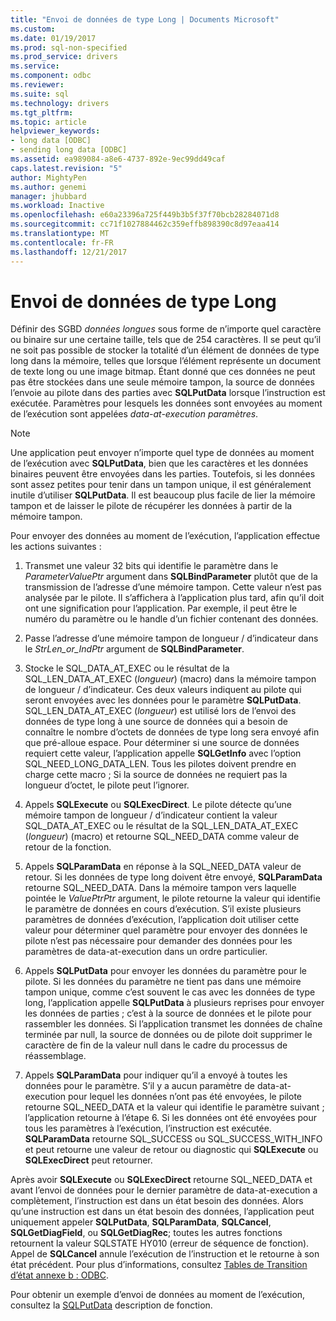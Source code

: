 ```yaml
---
title: "Envoi de données de type Long | Documents Microsoft"
ms.custom: 
ms.date: 01/19/2017
ms.prod: sql-non-specified
ms.prod_service: drivers
ms.service: 
ms.component: odbc
ms.reviewer: 
ms.suite: sql
ms.technology: drivers
ms.tgt_pltfrm: 
ms.topic: article
helpviewer_keywords:
- long data [ODBC]
- sending long data [ODBC]
ms.assetid: ea989084-a8e6-4737-892e-9ec99dd49caf
caps.latest.revision: "5"
author: MightyPen
ms.author: genemi
manager: jhubbard
ms.workload: Inactive
ms.openlocfilehash: e60a23396a725f449b3b5f37f70bcb28284071d8
ms.sourcegitcommit: cc71f1027884462c359effb898390c8d97eaa414
ms.translationtype: MT
ms.contentlocale: fr-FR
ms.lasthandoff: 12/21/2017
---
```

# <a name="sending-long-data"></a>Envoi de données de type Long
Définir des SGBD *données longues* sous forme de n’importe quel caractère ou binaire sur une certaine taille, tels que de 254 caractères. Il se peut qu’il ne soit pas possible de stocker la totalité d’un élément de données de type long dans la mémoire, telles que lorsque l’élément représente un document de texte long ou une image bitmap. Étant donné que ces données ne peut pas être stockées dans une seule mémoire tampon, la source de données l’envoie au pilote dans des parties avec **SQLPutData** lorsque l’instruction est exécutée. Paramètres pour lesquels les données sont envoyées au moment de l’exécution sont appelées *data-at-execution paramètres*.  
  
> [!NOTE]  
>  Une application peut envoyer n’importe quel type de données au moment de l’exécution avec **SQLPutData**, bien que les caractères et les données binaires peuvent être envoyées dans les parties. Toutefois, si les données sont assez petites pour tenir dans un tampon unique, il est généralement inutile d’utiliser **SQLPutData**. Il est beaucoup plus facile de lier la mémoire tampon et de laisser le pilote de récupérer les données à partir de la mémoire tampon.  
  
 Pour envoyer des données au moment de l’exécution, l’application effectue les actions suivantes :  
  
1.  Transmet une valeur 32 bits qui identifie le paramètre dans le *ParameterValuePtr* argument dans **SQLBindParameter** plutôt que de la transmission de l’adresse d’une mémoire tampon. Cette valeur n’est pas analysée par le pilote. Il s’affichera à l’application plus tard, afin qu’il doit ont une signification pour l’application. Par exemple, il peut être le numéro du paramètre ou le handle d’un fichier contenant des données.  
  
2.  Passe l’adresse d’une mémoire tampon de longueur / d’indicateur dans le *StrLen_or_IndPtr* argument de **SQLBindParameter**.  
  
3.  Stocke le SQL_DATA_AT_EXEC ou le résultat de la SQL_LEN_DATA_AT_EXEC (*longueur*) (macro) dans la mémoire tampon de longueur / d’indicateur. Ces deux valeurs indiquent au pilote qui seront envoyées avec les données pour le paramètre **SQLPutData**. SQL_LEN_DATA_AT_EXEC (*longueur*) est utilisé lors de l’envoi des données de type long à une source de données qui a besoin de connaître le nombre d’octets de données de type long sera envoyé afin que pré-alloue espace. Pour déterminer si une source de données requiert cette valeur, l’application appelle **SQLGetInfo** avec l’option SQL_NEED_LONG_DATA_LEN. Tous les pilotes doivent prendre en charge cette macro ; Si la source de données ne requiert pas la longueur d’octet, le pilote peut l’ignorer.  
  
4.  Appels **SQLExecute** ou **SQLExecDirect**. Le pilote détecte qu’une mémoire tampon de longueur / d’indicateur contient la valeur SQL_DATA_AT_EXEC ou le résultat de la SQL_LEN_DATA_AT_EXEC (*longueur*) (macro) et retourne SQL_NEED_DATA comme valeur de retour de la fonction.  
  
5.  Appels **SQLParamData** en réponse à la SQL_NEED_DATA valeur de retour. Si les données de type long doivent être envoyé, **SQLParamData** retourne SQL_NEED_DATA. Dans la mémoire tampon vers laquelle pointée le *ValuePtrPtr* argument, le pilote retourne la valeur qui identifie le paramètre de données en cours d’exécution. S’il existe plusieurs paramètres de données d’exécution, l’application doit utiliser cette valeur pour déterminer quel paramètre pour envoyer des données le pilote n’est pas nécessaire pour demander des données pour les paramètres de data-at-execution dans un ordre particulier.  
  
6.  Appels **SQLPutData** pour envoyer les données du paramètre pour le pilote. Si les données du paramètre ne tient pas dans une mémoire tampon unique, comme c’est souvent le cas avec les données de type long, l’application appelle **SQLPutData** à plusieurs reprises pour envoyer les données de parties ; c’est à la source de données et le pilote pour rassembler les données. Si l’application transmet les données de chaîne terminée par null, la source de données ou de pilote doit supprimer le caractère de fin de la valeur null dans le cadre du processus de réassemblage.  
  
7.  Appels **SQLParamData** pour indiquer qu’il a envoyé à toutes les données pour le paramètre. S’il y a aucun paramètre de data-at-execution pour lequel les données n’ont pas été envoyées, le pilote retourne SQL_NEED_DATA et la valeur qui identifie le paramètre suivant ; l’application retourne à l’étape 6. Si les données ont été envoyées pour tous les paramètres à l’exécution, l’instruction est exécutée. **SQLParamData** retourne SQL_SUCCESS ou SQL_SUCCESS_WITH_INFO et peut retourne une valeur de retour ou diagnostic qui **SQLExecute** ou **SQLExecDirect** peut retourner.  
  
 Après avoir **SQLExecute** ou **SQLExecDirect** retourne SQL_NEED_DATA et avant l’envoi de données pour le dernier paramètre de data-at-execution a complètement, l’instruction est dans un état besoin des données. Alors qu’une instruction est dans un état besoin des données, l’application peut uniquement appeler **SQLPutData**, **SQLParamData**, **SQLCancel**, **SQLGetDiagField**, ou **SQLGetDiagRec**; toutes les autres fonctions retournent la valeur SQLSTATE HY010 (erreur de séquence de fonction). Appel de **SQLCancel** annule l’exécution de l’instruction et le retourne à son état précédent. Pour plus d’informations, consultez [Tables de Transition d’état annexe b : ODBC](../../../odbc/reference/appendixes/appendix-b-odbc-state-transition-tables.md).  
  
 Pour obtenir un exemple d’envoi de données au moment de l’exécution, consultez la [SQLPutData](../../../odbc/reference/syntax/sqlputdata-function.md) description de fonction.
